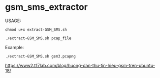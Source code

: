 # gsm_sms_extractor

USAGE:

`chmod u+x extract-GSM_SMS.sh`

`./extract-GSM_SMS.sh pcap_file`

Example:

`./extract-GSM_SMS.sh gsm3.pcapng`


https://www2.t17lab.com/blog/huong-dan-thu-tin-hieu-gsm-tren-ubuntu-18/
